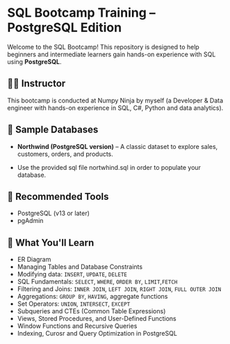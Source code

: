# SQL Bootcamp Training – PostgreSQL Edition

Welcome to the SQL Bootcamp! This repository is designed to help beginners and intermediate learners gain hands-on experience with SQL using **PostgreSQL**.



## 👩‍🏫 Instructor
This bootcamp is conducted at Numpy Ninja by myself (a Developer & Data engineer with hands-on experience in SQL, C#, Python and data analytics).



## 💾 Sample Databases

- **Northwind (PostgreSQL version)** – A classic dataset to explore sales, customers, orders, and products.

- Use the provided sql file nortwhind.sql in order to populate your database.


## 🧰 Recommended Tools
- PostgreSQL (v13 or later)
- pgAdmin


## 📘 What You'll Learn
- ER Diagram
- Managing Tables and Database Constraints
- Modifying data: `INSERT`, `UPDATE`, `DELETE`
- SQL Fundamentals: `SELECT`, `WHERE`, `ORDER BY`, `LIMIT`,`FETCH`
- Filtering and Joins: `INNER JOIN`, `LEFT JOIN`, `RIGHT JOIN`, `FULL OUTER JOIN`
- Aggregations: `GROUP BY`, `HAVING`, aggregate functions
- Set Operators: `UNION`, `INTERSECT`, `EXCEPT`
- Subqueries and CTEs (Common Table Expressions)
- Views, Stored Procedures, and User-Defined Functions
- Window Functions and Recursive Queries
- Indexing, Curosr and Query Optimization in PostgreSQL










